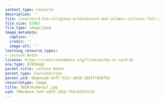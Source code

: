 ```yaml
---
content_type: resource
description: ''
file: /courses/4-614-religious-architecture-and-islamic-cultures-fall-2002/786c0ee47a47e07d182bf64c95fe7133_3026thumbnail.jpg
file_size: 52903
file_type: image/jpeg
image_metadata:
  caption: ''
  credit: ''
  image-alt: ''
learning_resource_types:
- Lecture Notes
license: https://creativecommons.org/licenses/by-nc-sa/4.0/
ocw_type: OCWImage
parent_title: Lecture Notes
parent_type: CourseSection
parent_uid: 68abeaab-4eff-532c-e858-18d3ffb567bd
resourcetype: Image
title: 3026thumbnail.jpg
uid: 786c0ee4-7a47-e07d-182b-f64c95fe7133
---
```

